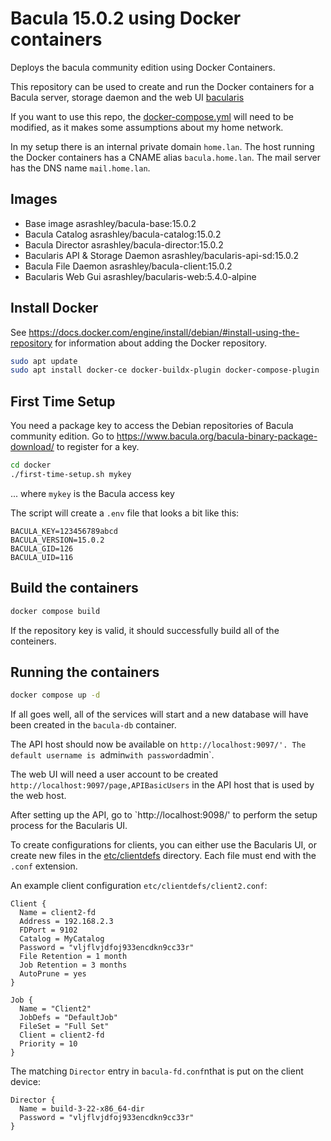 # Bacula 15.0.2 using Docker containers

Deploys the bacula community edition using Docker Containers.

This repository can be used to create and run the Docker containers
for a Bacula server, storage daemon and the web UI [bacularis](https://bacularis.app/)

If you want to use this repo, the [docker-compose.yml](./docker/docker-compose.yml)
will need to be modified, as it makes some assumptions about my home network.

In my setup there is an internal private domain `home.lan`. The host running the
Docker containers has a CNAME alias `bacula.home.lan`. The mail server has the DNS
name `mail.home.lan`.

## Images

- Base image                        asrashley/bacula-base:15.0.2
- Bacula Catalog                    asrashley/bacula-catalog:15.0.2
- Bacula Director                   asrashley/bacula-director:15.0.2
- Bacularis API & Storage Daemon    asrashley/bacularis-api-sd:15.0.2
- Bacula File Daemon                asrashley/bacula-client:15.0.2
- Bacularis Web Gui                 asrashley/bacularis-web:5.4.0-alpine

## Install Docker

See https://docs.docker.com/engine/install/debian/#install-using-the-repository
for information about adding the Docker repository.

```sh
sudo apt update
sudo apt install docker-ce docker-buildx-plugin docker-compose-plugin
```

## First Time Setup

You need a package key to access the Debian repositories of Bacula
community edition. Go to https://www.bacula.org/bacula-binary-package-download/
to register for a key.

```sh
cd docker
./first-time-setup.sh mykey
```

... where `mykey` is the Bacula access key

The script will create a `.env` file that looks a bit like this:

```
BACULA_KEY=123456789abcd
BACULA_VERSION=15.0.2
BACULA_GID=126
BACULA_UID=116
```

## Build the containers

```sh
docker compose build
```

If the repository key is valid, it should successfully build all of the
conteiners.

## Running the containers

```sh
docker compose up -d
```

If all goes well, all of the services will start and a new database will have
been created in the `bacula-db` container.

The API host should now be available on `http://localhost:9097/'. The default
username is `admin` with password `admin`.

The web UI will need a user account to be created `http://localhost:9097/page,APIBasicUsers`
in the API host that is used by the web host.

After setting up the API, go to `http://localhost:9098/' to perform the setup
process for the Bacularis UI.

To create configurations for clients, you can either use the Bacularis UI,
or create new files in the [etc/clientdefs](./docker/etc/clientdefs/) directory.
Each file must end with the `.conf` extension.

An example client configuration `etc/clientdefs/client2.conf`:

```
Client {
  Name = client2-fd
  Address = 192.168.2.3
  FDPort = 9102
  Catalog = MyCatalog
  Password = "vljflvjdfoj933encdkn9cc33r"
  File Retention = 1 month
  Job Retention = 3 months
  AutoPrune = yes
}

Job {
  Name = "Client2"
  JobDefs = "DefaultJob"
  FileSet = "Full Set"
  Client = client2-fd
  Priority = 10
}

```

The matching `Director` entry in `bacula-fd.conf`nthat is put on the client device:

```
Director {
  Name = build-3-22-x86_64-dir
  Password = "vljflvjdfoj933encdkn9cc33r"
}

```
